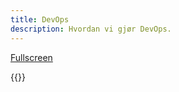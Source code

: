 ```yaml
---
title: DevOps
description: Hvordan vi gjør DevOps.
---
```



<div style="text-align: center;">
    <object data="/community/devops/backlogs.drawio.svg" type="image/svg+xml" style="width: 100%;" title="Backlogs and teams" alt="Backlogs"></object>
</div>

[Fullscreen](backlogs.drawio.svg)

{{<children>}}
